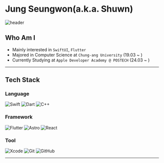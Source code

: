 # Jung Seungwon(a.k.a. Shuwn)
![header](https://capsule-render.vercel.app/api?type=venom&color=e5a0a6&height=300&section=header&text=I\'m%20a%20Greedy%20Developer%20&fontSize=40&desc=I%20do%20my%20best%20in%20all%20my%20\'Current\'
)

## Who Am I
- Mainly interested in `SwiftUI`, `Flutter`
- Majored in Computer Science at `Chung-ang University` (19.03 ~ )
- Currently Studying at `Apple Developer Academy @ POSTECH` (24.03 ~ )
***

## Tech Stack
### Language
![Swift](https://img.shields.io/badge/swift-F54A2A?style=for-the-badge&logo=swift&logoColor=white)
![Dart](https://img.shields.io/badge/dart-%230175C2.svg?style=for-the-badge&logo=dart&logoColor=white)
![C++](https://img.shields.io/badge/c++-%2300599C.svg?style=for-the-badge&logo=c%2B%2B&logoColor=white)

### Framework
![Flutter](https://img.shields.io/badge/Flutter-%2302569B.svg?style=for-the-badge&logo=Flutter&logoColor=white)
![Astro](https://img.shields.io/badge/astro-%232C2052.svg?style=for-the-badge&logo=astro&logoColor=white)
![React](https://img.shields.io/badge/react-%2320232a.svg?style=for-the-badge&logo=react&logoColor=%2361DAFB)

### Tool
![Xcode](https://img.shields.io/badge/Xcode-007ACC?style=for-the-badge&logo=Xcode&logoColor=white)
![Git](https://img.shields.io/badge/git-%23F05033.svg?style=for-the-badge&logo=git&logoColor=white)
![GitHub](https://img.shields.io/badge/github-%23121011.svg?style=for-the-badge&logo=github&logoColor=white)
***

<!--
**frankwon11/frankwon11** is a ✨ _special_ ✨ repository because its `README.md` (this file) appears on your GitHub profile.

Here are some ideas to get you started:

- 🔭 I’m currently working on ...
- 🌱 I’m currently learning ...
- 👯 I’m looking to collaborate on ...
- 🤔 I’m looking for help with ...
- 💬 Ask me about ...
- 📫 How to reach me: ...
- 😄 Pronouns: ...
- ⚡ Fun fact: ...
-->
